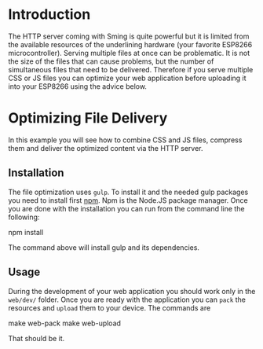 # Introduction

The HTTP server coming with Sming is quite powerful but it is limited from the available resources of the underlining hardware (your favorite ESP8266 microcontroller). Serving multiple files at once can be problematic. It is not the size of the files that can cause problems, but the number of simultaneous files that need to be delivered. Therefore if you serve multiple CSS or JS files you can optimize your web application before uploading it into your ESP8266 using the advice below.

# Optimizing File Delivery

In this example you will see how to combine CSS and JS files, compress them and deliver the optimized content via the HTTP server.

## Installation

The file optimization uses `gulp`. To install it and the needed gulp packages you need to install first [npm](https://www.npmjs.com/). 
Npm is the Node.JS package manager.  Once you are done with the installation you can run from the command line the following:

  npm install
  
 The command above will install gulp and its dependencies.
 
## Usage

During the development of your web application you should work only in the `web/dev/` folder. Once you are ready with the application you can `pack` the resources and `upload` them to your device. The commands are

  make web-pack
  make web-upload
  
That should be it.